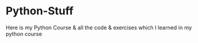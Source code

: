 # Python-Stuff
Here is my Python Course
& all the code & exercises which I learned in my python course
